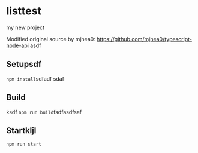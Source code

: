 # listtest

my new project

Modified original source by mjhea0: https://github.com/mjhea0/typescript-node-api
asdf
## Setupsdf

`npm install`sdfadf
sdaf
## Build
ksdf
`npm run build`fsdfasdfsaf

## Startkljl

`npm run start`
